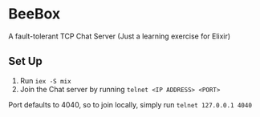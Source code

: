 # BeeBox

A fault-tolerant TCP Chat Server (Just a learning exercise for Elixir)

## Set Up
1. Run `iex -S mix`
2. Join the Chat server by running `telnet <IP ADDRESS> <PORT>`

Port defaults to 4040, so to join locally, simply run `telnet 127.0.0.1 4040`
